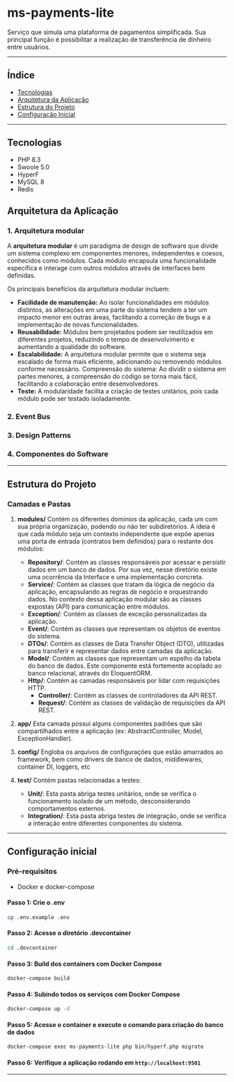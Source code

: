 
# ms-payments-lite

Serviço que simula uma plataforma de pagamentos simplificada. Sua principal função é possibilitar a realização de transferência de dinheiro entre usuários.

---

## Índice
- [Tecnologias](#tecnologias)
- [Arquitetura da Aplicação](#arquitetura-da-aplicação)
- [Estrutura do Projeto](#estrutura-do-projeto)
- [Configuração Inicial](#configuração-inicial)
---

## Tecnologias
 - PHP 8.3
 - Swoole 5.0
 - HyperF 
 - MySQL 8
 - Redis

## Arquitetura da Aplicação

### 1. Arquitetura modular

A **arquitetura modular** é um paradigma de design de software que divide um sistema complexo em componentes menores, independentes e coesos, conhecidos como módulos. Cada módulo encapsula uma funcionalidade específica e interage com outros módulos através de interfaces bem definidas.

Os principais benefícios da arquitetura modular incluem:

- **Facilidade de manutenção:** Ao isolar funcionalidades em módulos distintos, as alterações em uma parte do sistema tendem a ter um impacto menor em outras áreas, facilitando a correção de bugs e a implementação de novas funcionalidades.
- **Reusabilidade:** Módulos bem projetados podem ser reutilizados em diferentes projetos, reduzindo o tempo de desenvolvimento e aumentando a qualidade do software.
- **Escalabilidade:** A arquitetura modular permite que o sistema seja escalado de forma mais eficiente, adicionando ou removendo módulos conforme necessário.
Compreensão do sistema: Ao dividir o sistema em partes menores, a compreensão do código se torna mais fácil, facilitando a colaboração entre desenvolvedores.
- **Teste:** A modularidade facilita a criação de testes unitários, pois cada módulo pode ser testado isoladamente.

### 2. Event Bus


### 3. Design Patterns


### 4. Componentes do Software

---

## Estrutura do Projeto

### Camadas e Pastas

1. **modules/**
   Contém os diferentes domínios da aplicação, cada um com sua própria organização, podendo ou não ter subdiretórios. A ideia é que cada módulo seja um contexto independente que expõe apenas uma porta de entrada (contratos bem definidos) para o restante dos módulos:
   - **Repository/**: Contém as classes responsáveis por acessar e persistir dados em um banco de dados. Por sua vez, nesse diretório existe uma ocorrência da Interface e uma implementação concreta.
   - **Service/**: Contém as classes que tratam da lógica de negócio da aplicação, encapsulando as regras de negócio e orquestrando dados. No contexto dessa aplicação modular são as classes expostas (API) para comunicação entre módulos.
   - **Exception/**: Contém as classes de exceção personalizadas da aplicação.
   - **Event/**: Contém as classes que representam os objetos de eventos do sistema.
   - **DTOs/**: Contém as classes de Data Transfer Object (DTO), utilizadas para transferir e representar dados entre camadas da aplicação.
   - **Model/**: Contém as classes que representam um espelho da tabela do banco de dados. Este componente está fortemente acoplado ao banco relacional, através do EloquentORM.
   - **Http/**: Contém as camadas responsáveis por lidar com requisições HTTP.
     - **Controller/**: Contém as classes de controladores da API REST.
     - **Request/**: Contém as classes de validação de requisições da API REST.

2. **app/**
   Esta camada possui alguns componentes padrões que são compartilhados entre a aplicação (ex: AbstractController, Model, ExceptionHandler).

3. **config/**
   Engloba os arquivos de configurações que estão amarrados ao framework, bem como drivers de banco de dados, middlewares, container DI, loggers, etc

5. **test/**
   Contém pastas relacionadas a testes:
   - **Unit/**: Esta pasta abriga testes unitários, onde se verifica o funcionamento isolado de um método, desconsiderando comportamentos externos.
   - **Integration/**: Esta pasta abriga testes de integração, onde se verifica a interação entre diferentes componentes do sistema.
  
---

## Configuração inicial

### Pré-requisitos
- Docker e docker-compose

#### Passo 1: Crie o .env

```bash
cp .env.example .env
```

#### Passo 2: Acesse o diretório .devcontainer

```bash
cd .devcontainer
```

#### Passo 3: Build dos containers com Docker Compose

```bash
docker-compose build
```

#### Passo 4: Subindo todos os serviços com Docker Compose

```bash
docker-compose up -d
```
#### Passo 5: Acesse o container e execute o comando para criação do banco de dados

```bash
docker-compose exec ms-payments-lite php bin/hyperf.php migrate
```

#### Passo 6: Verifique a aplicação rodando em ```http://localhost:9501```
---
